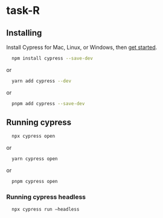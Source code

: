 # task-R

## Installing
Install Cypress for Mac, Linux, or Windows, then [get started](https://on.cypress.io/install).

```bash
  npm install cypress --save-dev
```
or
```bash
  yarn add cypress --dev
```
or
```bash
  pnpm add cypress --save-dev
```

## Running cypress

```bash
  npx cypress open
```
or
```bash
  yarn cypress open
```
or
```bash
  pnpm cypress open
```
### Running cypress headless
```bash
  npx cypress run –headless
```
